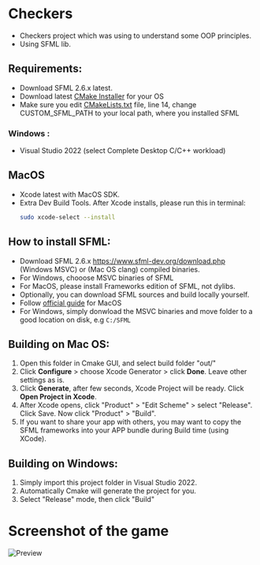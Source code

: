 # Checkers
- Checkers project which was using to understand some OOP principles.
- Using SFML lib.

## Requirements:
- Download SFML 2.6.x latest. 
- Download latest [CMake Installer](https://cmake.org/download/) for your OS
- Make sure you edit [CMakeLists.txt](CMakeLists.txt) file, line 14, change CUSTOM_SFML_PATH to your local path, where you installed SFML

### Windows :
- Visual Studio 2022 (select Complete Desktop C/C++ workload)

## MacOS
- Xcode latest with MacOS SDK.
- Extra Dev Build Tools. After Xcode installs, please run this in terminal:
  ```bash
  sudo xcode-select --install
  ```

## How to install SFML:
- Download SFML 2.6.x https://www.sfml-dev.org/download.php (Windows MSVC) or (Mac OS clang) compiled binaries.
- For Windows, chooose MSVC binaries of SFML
- For MacOS, please install Frameworks edition of SFML, not dylibs.
- Optionally, you can download SFML sources and build locally yourself.
- Follow [official guide](https://www.sfml-dev.org/tutorials/2.6/start-osx.php#installing-sfml) for MacOS 
- For Windows, simply donwload the MSVC binaries and move folder to a good location on disk, e.g `C:/SFML`

## Building on Mac OS:

1. Open this folder in Cmake GUI, and select build folder "out/"
2. Click **Configure** > choose Xcode Generator > click **Done**. Leave other settings as is.
3. Click **Generate**, after few seconds, Xcode Project will be ready. Click **Open Project in Xcode**.
4. After Xcode opens, click "Product" > "Edit Scheme" > select "Release". Click Save. Now click "Product" > "Build".
5. If you want to share your app with others, you may want to copy the SFML frameworks into your APP bundle during Build time (using XCode).

## Building on Windows:

1. Simply import this project folder in Visual Studio 2022.
2. Automatically Cmake will generate the project for you.
3. Select "Release" mode, then click "Build"

# Screenshot of the game
![Preview](https://user-images.githubusercontent.com/86831845/176343926-f181b8cf-6b69-47e4-b8b2-48c0f0ee77ba.png)

